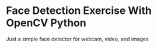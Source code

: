 # Face Detection Exercise With OpenCV Python
Just a simple face detector for webcam, video, and images
